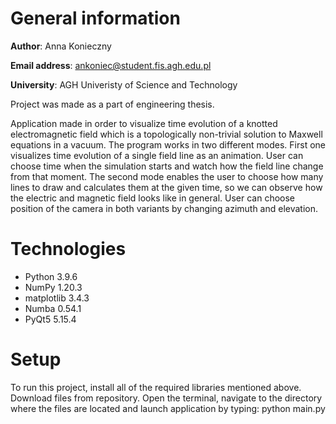 # General information

**Author**: Anna Konieczny

**Email address**: ankoniec@student.fis.agh.edu.pl

**University**: AGH Univeristy of Science and Technology

Project was made as a part of engineering thesis.

Application made in order to visualize time evolution of a knotted electromagnetic field which is a topologically non-trivial solution to Maxwell equations in a vacuum. The program works in two different modes. First one visualizes time evolution of a single field line as an animation. User can choose time when the simulation starts and watch how the field line change from that moment. The second mode enables the user to choose how many lines to draw and calculates them at the given time, so we can observe how the electric and magnetic field looks like in general. User can choose position of the camera in both variants by changing azimuth and elevation.

# Technologies
* Python 3.9.6
* NumPy 1.20.3
* matplotlib 3.4.3
* Numba 0.54.1
* PyQt5 5.15.4

# Setup
To run this project, install all of the required libraries mentioned above. Download files from repository. Open the terminal, navigate to the directory where the files are located and launch application by typing: python main.py
